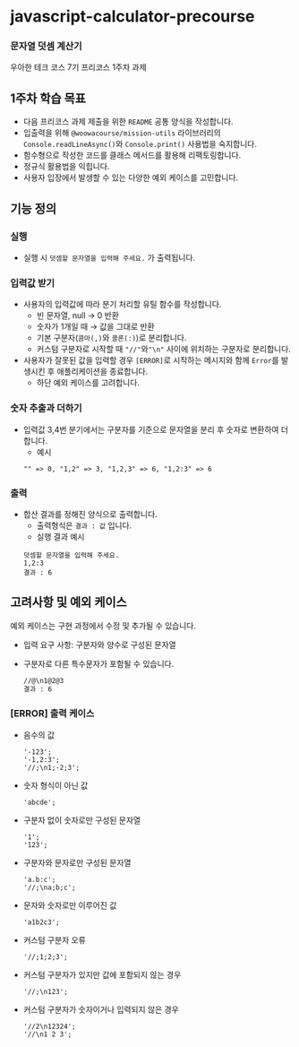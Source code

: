 # javascript-calculator-precourse

### 문자열 덧셈 계산기

우아한 테크 코스 7기 프리코스 1주차 과제

## 1주차 학습 목표

- 다음 프리코스 과제 제출을 위한 `README` 공통 양식을 작성합니다.
- 입출력을 위해 `@woowacourse/mission-utils` 라이브러리의 `Console.readLineAsync()`와 `Console.print()` 사용법을 숙지합니다.
- 함수형으로 작성한 코드를 클래스 메서드를 활용해 리팩토링합니다.
- 정규식 활용법을 익힙니다.
- 사용자 입장에서 발생할 수 있는 다양한 예외 케이스를 고민합니다.

## 기능 정의

### 실행

- 실행 시 `덧셈할 문자열을 입력해 주세요.` 가 출력됩니다.

### 입력값 받기

- 사용자의 입력값에 따라 분기 처리할 유틸 함수를 작성합니다.
  - 빈 문자열, null → 0 반환
  - 숫자가 1개일 때 → 값을 그대로 반환
  - 기본 구분자(`콤마(,)`와 `콜론(:)`)로 분리합니다.
  - 커스텀 구분자로 시작할 때 `"//"`와`"\n"` 사이에 위치하는 구분자로 분리합니다.
- 사용자가 잘못된 값을 입력할 경우 `[ERROR]`로 시작하는 메시지와 함께 `Error`를 발생시킨 후 애플리케이션을 종료합니다.
  - 하단 예외 케이스를 고려합니다.

### 숫자 추출과 더하기

- 입력값 3,4번 분기에서는 구분자를 기준으로 문자열을 분리 후 숫자로 변환하여 더합니다.
  - 예시
  ```tsx
  "" => 0, "1,2" => 3, "1,2,3" => 6, "1,2:3" => 6
  ```

### 출력

- 합산 결과를 정해진 양식으로 출력합니다.
  - 출력형식은 `결과 : 값` 입니다.
  - 실행 결과 예시
  ```tsx
  덧셈할 문자열을 입력해 주세요.
  1,2:3
  결과 : 6
  ```

## 고려사항 및 예외 케이스

예외 케이스는 구현 과정에서 수정 및 추가될 수 있습니다.

- 입력 요구 사항: 구분자와 양수로 구성된 문자열

- 구분자로 다른 특수문자가 포함될 수 있습니다.
  ```markdown
  //@\n1@2@3
  결과 : 6
  ```

### [ERROR] 출력 케이스

- 음수의 값
  ```tsx
  '-123';
  '-1,2:3';
  '//;\n1;-2;3';
  ```
- 숫자 형식이 아닌 값
  ```tsx
  'abcde';
  ```
- 구분자 없이 숫자로만 구성된 문자열
  ```tsx
  '1';
  '123';
  ```
- 구분자와 문자로만 구성된 문자열
  ```tsx
  'a.b:c';
  '//;\na;b;c';
  ```
- 문자와 숫자로만 이루어진 값
  ```tsx
  'a1b2c3';
  ```
- 커스텀 구분자 오류
  ```tsx
  '//;1;2;3';
  ```
- 커스텀 구분자가 있지만 값에 포함되지 않는 경우
  ```tsx
  '//;\n123';
  ```
- 커스텀 구분자가 숫자이거나 입력되지 않은 경우
  ```tsx
  '//2\n12324';
  '//\n1 2 3';
  ```
